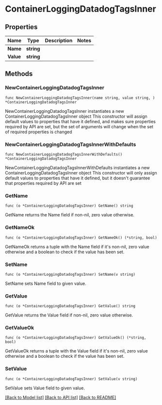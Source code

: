 # ContainerLoggingDatadogTagsInner

## Properties

Name | Type | Description | Notes
------------ | ------------- | ------------- | -------------
**Name** | **string** |  | 
**Value** | **string** |  | 

## Methods

### NewContainerLoggingDatadogTagsInner

`func NewContainerLoggingDatadogTagsInner(name string, value string, ) *ContainerLoggingDatadogTagsInner`

NewContainerLoggingDatadogTagsInner instantiates a new ContainerLoggingDatadogTagsInner object
This constructor will assign default values to properties that have it defined,
and makes sure properties required by API are set, but the set of arguments
will change when the set of required properties is changed

### NewContainerLoggingDatadogTagsInnerWithDefaults

`func NewContainerLoggingDatadogTagsInnerWithDefaults() *ContainerLoggingDatadogTagsInner`

NewContainerLoggingDatadogTagsInnerWithDefaults instantiates a new ContainerLoggingDatadogTagsInner object
This constructor will only assign default values to properties that have it defined,
but it doesn't guarantee that properties required by API are set

### GetName

`func (o *ContainerLoggingDatadogTagsInner) GetName() string`

GetName returns the Name field if non-nil, zero value otherwise.

### GetNameOk

`func (o *ContainerLoggingDatadogTagsInner) GetNameOk() (*string, bool)`

GetNameOk returns a tuple with the Name field if it's non-nil, zero value otherwise
and a boolean to check if the value has been set.

### SetName

`func (o *ContainerLoggingDatadogTagsInner) SetName(v string)`

SetName sets Name field to given value.


### GetValue

`func (o *ContainerLoggingDatadogTagsInner) GetValue() string`

GetValue returns the Value field if non-nil, zero value otherwise.

### GetValueOk

`func (o *ContainerLoggingDatadogTagsInner) GetValueOk() (*string, bool)`

GetValueOk returns a tuple with the Value field if it's non-nil, zero value otherwise
and a boolean to check if the value has been set.

### SetValue

`func (o *ContainerLoggingDatadogTagsInner) SetValue(v string)`

SetValue sets Value field to given value.



[[Back to Model list]](../README.md#documentation-for-models) [[Back to API list]](../README.md#documentation-for-api-endpoints) [[Back to README]](../README.md)


